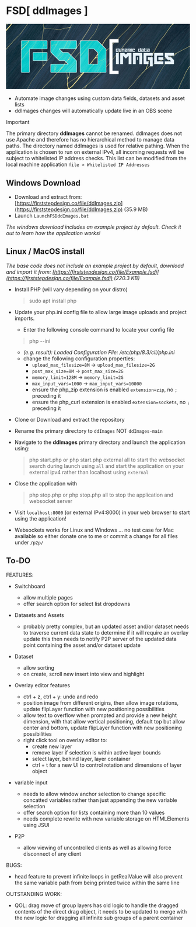 # FSD[ ddImages ]
![Dynamic Data Images](/logo.png)
- Automate image changes using custom data fields, datasets and asset lists
- ddImages changes will automatically update live in an OBS scene

> [!IMPORTANT]  
> The primary directory **ddImages** cannot be renamed. ddImages does not use Apache and therefore has no hierarchical method to manage data paths. The directory named ddImages is used for relative pathing.
> When the application is chosen to run on external IPv4, all incoming requests will be subject to whitelisted IP address checks. This list can be modified from the local machine application `file > Whitelisted IP Addresses`

## Windows Download
- Download and extract from: [https://firststepdesign.co/file/ddImages.zip](https://firststepdesign.co/file/ddImages.zip) (35.9 MB)
- Launch `LaunchFSDddImages.bat`

*The windows download includes an example project by default. Check it out to learn how the application works!*


## Linux / MacOS install
*The base code does not include an example project by default, download and import it from: [https://firststepdesign.co/file/Example.fsdi](https://firststepdesign.co/file/Example.fsdi) (220.3 KB)*

- Install PHP (will vary depending on your distro)
	> sudo apt install php
	
- Update your php.ini config file to allow large image uploads and project imports.
	- Enter the following console command to locate your config file
	> php --ini
	
	- *(e.g. result): Loaded Configuration File:         /etc/php/8.3/cli/php.ini*
	- change the following configuration properties:
		- `upload_max_filesize=8M` -> `upload_max_filesize=2G`
		- `post_max_size=8M` -> `post_max_size=2G`
		- `memory_limit=128M` -> `memory_limit=2G`
		- `max_input_vars=1000` -> `max_input_vars=10000`
		- ensure the php_zip extension is enabled `extension=zip`, no `;` preceding it
		- ensure the php_curl extension is enabled `extension=sockets`, no `;` preceding it
		
- Clone or Download and extract the repository
- Rename the primary directory to `ddImages` NOT `ddImages-main`
- Navigate to the **ddImages** primary directory and launch the application using:
	> php start.php
	or
	> php start.php external all
	to start the websocket search during launch using `all` and start the application on your external ipv4 rather than localhost using `external`
- Close the application with
	> php stop.php
	or
	> php stop.php all
	to stop the application and websocket server
	
	
- Visit `localhost:8000` (or external IPv4:8000) in your web browser to start using the application!

- Websockets works for Linux and Windows ... no test case for Mac available so either donate one to me or commit a change for all files under  `/p2p/`

## To-DO

FEATURES:

- Switchboard
	- allow multiple pages
	- offer search option for select list dropdowns
	
- Datasets and Assets
	- probably pretty complex, but an updated asset and/or dataset needs to traverse current data state to determine if it will require an overlay update
		this then needs to notify P2P server of the updated data point containing the asset and/or dataset update
		
- Dataset
	- allow sorting
	- on create, scroll new insert into view and highlight

- Overlay editor features
	- ctrl + z, ctrl + y: undo and redo
	- position image from different origins, then allow image rotations, update flipLayer function with new positioning possibilities
	- allow text to overflow when prompted and provide a new height dimension, with that allow vertical positioning, default top but allow center and bottom, update flipLayer function with new positioning possibilities
	- right click tool on overlay editor to:
		- create new layer
		- remove layer if selection is within active layer bounds
		- select layer, behind layer, layer container
		- ctrl + t for a new UI to control rotation and dimensions of layer object

- variable input
	- needs to allow window anchor selection to change specific concatted variables rather than just appending the new variable selection
	- offer search option for lists containing more than 10 values
	- needs complete rewrite with new variable storage on HTMLElements using JSUI

- P2P
	- allow viewing of uncontrolled clients as well as allowing force disconnect of any client

BUGS:

- head feature to prevent infinite loops in getRealValue will also prevent the same variable path from being printed twice within the same line

OUTSTANDING WORK:

- QOL: drag move of group layers has old logic to handle the dragged contents of the direct drag object, it needs to be updated to merge with the new logic for dragging all infinite sub groups of a parent container